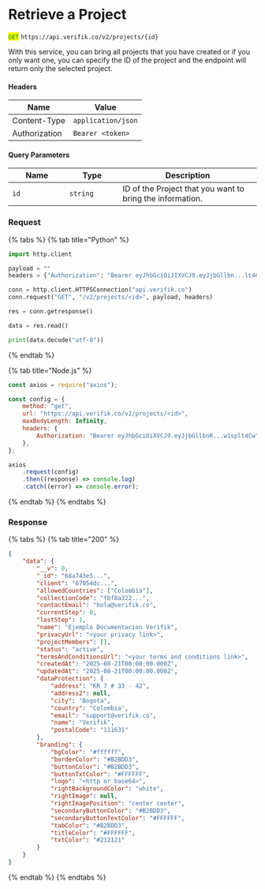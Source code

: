 # Retrieve a Project

<mark style="color:green;">`GET`</mark> `https://api.verifik.co/v2/projects/{id}`

With this service, you can bring all projects that you have created or if you only want one, you can specify the ID of the project and the endpoint will return only the selected project.

#### **Headers**

| Name          | Value              |
| ------------- | ------------------ |
| Content-Type  | `application/json` |
| Authorization | `Bearer <token>`   |

#### **Query Parameters**

<table><thead><tr><th width="100">Name</th><th width="91.9140625">Type</th><th>Description</th></tr></thead><tbody><tr><td><code>id</code></td><td><code>string</code></td><td>ID of the Project that you want to bring the information.</td></tr></tbody></table>

### **Request**

{% tabs %}
{% tab title="Python" %}

```python
import http.client

payload = ""
headers = {"Authorization": "Bearer eyJhbGciOiJIXVCJ9.eyJjbGllbn...lt4Cw"}

conn = http.client.HTTPSConnection("api.verifik.co")
conn.request("GET", "/v2/projects/<id>", payload, headers)

res = conn.getresponse()

data = res.read()

print(data.decode("utf-8"))
```

{% endtab %}

{% tab title="Node.js" %}

```javascript
const axios = require("axios");

const config = {
    method: "get",
    url: "https://api.verifik.co/v2/projects/<id>",
    maxBodyLength: Infinity,
    headers: {
        Authorization: "Bearer eyJhbGciOiXVCJ9.eyJjbGllbnR...w1splt4Cw",
    },
};

axios
    .request(config)
    .then((response) => console.log)
    .catch((error) => console.error);
```

{% endtab %}
{% endtabs %}

### **Response**

{% tabs %}
{% tab title="200" %}

```json
{
    "data": {
        "__v": 0,
        "_id": "68a743e5...",
        "client": "67054dc...",
        "allowedCountries": ["Colombia"],
        "collectionCode": "fbf8a322...",
        "contactEmail": "hola@verifik.co",
        "currentStep": 0,
        "lastStep": 1,
        "name": "Ejemplo Documentacion Verifik",
        "privacyUrl": "<your privacy link>",
        "projectMembers": [],
        "status": "active",
        "termsAndConditionsUrl": "<your terms and conditions link>",
        "createdAt": "2025-08-21T00:00:00.000Z",
        "updatedAt": "2025-08-21T00:00:00.000Z",
        "dataProtection": {
            "address": "KR 7 # 33 - 42",
            "address2": null,
            "city": "Bogota",
            "country": "Colombia",
            "email": "support@verifik.co",
            "name": "Verifik",
            "postalCode": "111631"
        },
        "branding": {
            "bgColor": "#ffffff",
            "borderColor": "#B2BDD3",
            "buttonColor": "#B2BDD3",
            "buttonTxtColor": "#FFFFFF",
            "logo": "<http or base64>",
            "rightBackgroundColor": "white",
            "rightImage": null,
            "rightImagePosition": "center center",
            "secondaryButtonColor": "#B2BDD3",
            "secondaryButtonTextColor": "#FFFFFF",
            "tabColor": "#B2BDD3",
            "titleColor": "#FFFFFF",
            "txtColor": "#212121"
        }
    }
}
```

{% endtab %}
{% endtabs %}
